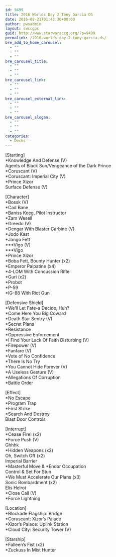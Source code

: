 ```yaml
---
id: 9499
title: 2016 Worlds Day 2 Tony Garcia DS
date: 2016-08-21T01:43:30+00:00
author: pwsadmin
layout: swccgpc
guid: http://www.starwarsccg.org/?p=9499
permalink: /2016-worlds-day-2-tony-garcia-ds/
bre_add_to_home_carousel:
  - ""
  - ""
  - ""
bre_carousel_title:
  - ""
  - ""
  - ""
bre_carousel_link:
  - ""
  - ""
  - ""
bre_carousel_external_link:
  - ""
  - ""
  - ""
bre_carousel_slogan:
  - ""
  - ""
  - ""
categories:
  - Decks
---
```

[Starting]  
*Knowledge And Defense (V)  
Agents of Black Sun/Vengeance of the Dark Prince  
*Coruscant (V)  
*Coruscant: Imperial City (V)  
*Prince Xizor  
Surface Defense (V)

[Character]  
*Bossk (V)  
*Cad Bane  
*Baniss Keeg, Pilot Instructor  
*Zam Wesell  
*Greedo (V)  
*Dengar With Blaster Carbine (V)  
*Jodo Kast  
*Jango Fett  
\***Vigo (V)  
\***Vigo  
*Prince Xizor  
*Boba Fett, Bounty Hunter (x2)  
*Emperor Palpatine (x4)  
*4-LOM With Concussion Rifle  
*Guri (x2)  
*Probot  
*P-59  
*IG-88 With Riot Gun

[Defensive Shield]  
*We&#8217;ll Let Fate-a Decide, Huh?  
*Come Here You Big Coward  
*Death Star Sentry (V)  
*Secret Plans  
*Resistance  
*Oppressive Enforcement  
*I Find Your Lack Of Faith Disturbing (V)  
*Firepower (V)  
*Fanfare (V)  
*Vote of No Confidence  
*There Is No Try  
*You Cannot Hide Forever (V)  
*A Useless Gesture (V)  
*Allegations Of Corruption  
*Battle Order

[Effect]  
*No Escape  
*Program Trap  
*First Strike  
*Search And Destroy  
Blast Door Controls

[Interrupt]  
*Cease Fire! (x2)  
*Force Push (V)  
Ghhhk  
*Hidden Weapons (x2)  
Oh, Switch Off (x2)  
Imperial Barrier  
\*Masterful Move & \*Endor Occupation  
Control & Set For Stun  
*We Must Accelerate Our Plans (x3)  
Sonic Bombardment (x2)  
Elis Helrot  
*Close Call (V)  
*Force Lightning

[Location]  
*Blockade Flagship: Bridge  
*Coruscant: Xizor&#8217;s Palace  
*Xizor&#8217;s Palace: Uplink Station  
*Cloud City: Security Tower (V)

[Starship]  
*Falleen&#8217;s Fist (x2)  
*Zuckuss In Mist Hunter